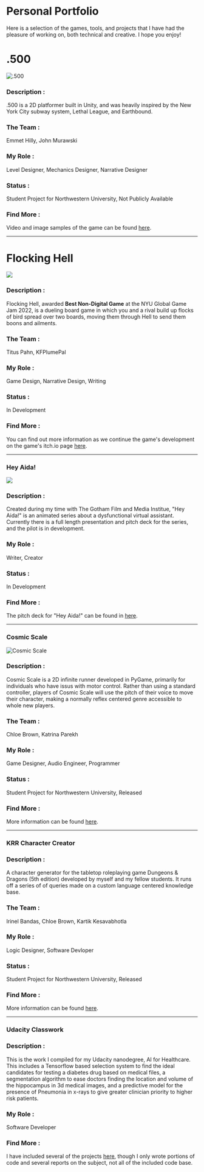 # Personal Portfolio
Here is a selection of the games, tools, and projects that I have had the pleasure of working on, both technical and creative. I hope you enjoy!
<br>

<h1>.500</h1>

![.500](./docs/assets/images/500_Sample_1.gif)

<h3> Description : </h3> .500 is a 2D platformer built in Unity, and was heavily inspired by the New York City subway system, Lethal League, and Earthbound. 

<br>

<h3> The Team : </h3> Emmet Hilly, John Murawski <br>


<h3> My Role : </h3>  Level Designer, Mechanics Designer, Narrative Designer <br>


<h3> Status : </h3> Student Project for Northwestern University, Not Publicly Available <br>


<h3> Find More : </h3> 

Video and image samples of the game can be found [here](https://github.com/JackWarshaw/Jacks-Personal-Work/tree/main/500-samples).



---


<h1>Flocking Hell</h1>

<img src="docs/assets/images/Flocking Hell Logo-1.png.png">

<h3> Description : </h3>

Flocking Hell, awarded **Best Non-Digital Game** at the NYU Global Game Jam 2022, is a dueling board game in which you and a rival build up  flocks of bird spread over two boards, moving them through Hell to send them boons and ailments.<br>


<h3> The Team : </h3> Titus Pahn, KFPlumePal <br>


<h3> My Role : </h3> Game Design, Narrative Design, Writing <br>


<h3> Status : </h3> In Development <br>


<h3> Find More : </h3> 

You can find out more information as we continue the game's development on the game's itch.io page [here](https://heliosraapollo.itch.io/flocking-hell?secret=Fl0fKisAXHtmMLYlcXu6GBHopY). 


 ---
 
 

<h3>Hey Aida!</h3>

<img src="./docs/assets/images/Hey_Aida_Presentation_Slide.png">

<h3> Description : </h3> Created during my time with The Gotham Film and Media Institue, "Hey Aida!" is an animated series about a dysfunctional virtual assistant. Currently there is a full length presentation and pitch deck for the series, and the pilot is in development. <br>


<h3> My Role : </h3> Writer, Creator <br>


<h3> Status : </h3> In Development <br>


<h3> Find More : </h3> 

The pitch deck for "Hey Aida!" can be found in [here]( https://www.canva.com/design/DAElXVUasew/i11icLHf3PQJlpQBXQd-3Q/view?utm_content=DAElXVUasew&utm_campaign=designshare&utm_medium=link&utm_source=publishsharelink).



---



<h3>Cosmic Scale</h3>

![Cosmic Scale](./docs/assets/images/CosmicScale.png)

<h3> Description : </h3> Cosmic Scale is a 2D infinite runner developed in PyGame, primarily for individuals who have issus with motor control. Rather than using a standard controller, players of Cosmic Scale will use the pitch of their voice to move their character, making a normally reflex centered genre accessible to whole new players. <br>


<h3> The Team : </h3> Chloe Brown, Katrina Parekh <br>


<h3> My Role : </h3> Game Designer, Audio Engineer, Programmer <br>


<h3> Status : </h3> Student Project for Northwestern University, Released <br>


<h3> Find More : </h3> 

More information can be found [here](https://chloemb.github.io/352project/).



---



<h3>KRR Character Creator</h3>

<h3> Description : </h3> 
A character generator for the tabletop roleplaying game Dungeons & Dragons (5th edition) developed by myself and my fellow students. It runs off a series of of queries made on a custom language centered knowledge base. <br>


<h3> The Team : </h3> Irinel Bandas, Chloe Brown, Kartik Kesavabhotla <br>


<h3> My Role : </h3> Logic Designer, Software Devloper <br>


<h3> Status : </h3> Student Project for Northwestern University, Released <br>


<h3> Find More : </h3> 

More information can be found [here](https://github.com/chloemb/krr_final_project).



---



<h3>Udacity Classwork</h3>

<h3> Description : </h3> 
This is the work I compiled for my Udacity nanodegree, AI for Healthcare. This includes a Tensorflow based selection system to find the ideal candidates for testing a diabetes drug based on medical files, a segmentation algorithm to ease doctors finding the location and volume of the hippocampus in 3d medical images, and a predictive model for the presence of Pneumonia in x-rays to give greater clinician priority to higher risk patients. <br>


<h3> My Role : </h3> Software Developer <br>


<h3> Find More : </h3> 

I have included several of the projects [here](https://github.com/JackWarshaw/Jacks-Personal-Work/tree/main/Udacity%20Work), though I only wrote portions of code and several reports on the subject, not all of the included code base.

